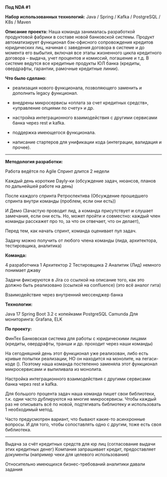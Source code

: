 **Под NDA #1**

**Набор использованных технологий:**
	Java / Spring / Kafka / PostgreSQL / K8s / Maven

**Описание проекта:**
	Наша команда занималась разработкой продуктовой фабрики в составе новой банковской системы. Продукт автоматизирует функционал бэк-офисного сопровождения кредитов юридических лиц, начиная с заведения договора в системе и до момента его выбытия, включая все этапы жизненного цикла кредитного договора – выдача, учет процентов и комиссий, погашение и т.д.
	В системе ведутся все кредитные продукты ЮЛ банка (кредиты, овердрафты, гарантии, рамочные кредитные линии).

**Что было сделано**:
- реализация нового функционала, позволяющего заменить и дополнить legacy функционал.

- внедрены микросервисы «оплата за счет кредитных средств», «управление опциями по счету» и др.

- настройка интеграционного взаимодействия с другими сервисами банка через rest и kafka.

- поддержка имеющегося функционала.

- написание стартеров для унификации кода (интеграции, валидация и прочее).

---

**Методология разработки:**

Работа ведётся по Agile 
Спринт длится 2 недели

Каждый день короткие Dayly-ки (обсуждение задач, нюансов, планов по дальнейшей работе на день)

После каждого спринта Ретроспектива (Обсуждение прошедшего спринта внутри команды (проблем, если они есть))

И Демо (Зачастую проводит лид, а команда присутствует и слушает замечания, если они есть. Но, может пройти и совместно: каждый член команды расскажет про то, за что он отвечает, что он делает), 

Перед тем, как начать спринт, команда оценивает пул задач.

Задачу можно получить от любого члена команды (лида, архитектора, тестировщика, аналитика)

**Команда:**

4 разработчика
1 Архитектор
2 Тестировщика
2 Аналитик (Лид) немного понимает джаву

Задачи фиксируются в Jira со ссылкой на описание того, как это должно быть реализовано (ссылкой на confluence) (это всё аналог гита)

Взаимодействие через внутренний мессенджер банка

**Технологии:**

Java 17
Spring Boot 3.2 c копейками
PostgreSQL
Camunda
Для мониторинга: Grafana, ELK

**По проекту:**

ФинТех
Банковская система для работы с юридическими лицами (кредиты, овердрафты, транши и др. проходит через наши команды)

На сегодняшний день этот функционал уже реализован, либо есть кривые попытки реализации, НО он находится на монолите, на легаси-коде (). 
Поэтому наша команда постепенно заменяла этот функционал микросервисами и выпиливала из монолита. 

Настройка интеграционного взаимодействия с другими сервисами банка через rest и kafka.

Для большого процента задач наша команда пишет свои библиотеки, т.к. одни часто дублируются на многие микросервисы. 
Чтобы каждый раз не описывать всё по новой, подтягивать библиотеку и использовать 1 необходимый метод.

Часто предусмотрен вариант, что бывают какие-то асинхронные вопросы. И для того, чтобы сопоставлять одно с другим, тоже есть своя библиотека.

---

Выдача за счёт кредитных средств для юр лиц (согласование выдачи этих кредитных денег)
Компания запрашивает кредит, предоставляет документы (например чеки для целевого использования)

Относительно имеющихся бизнес-требований аналитики давали задания